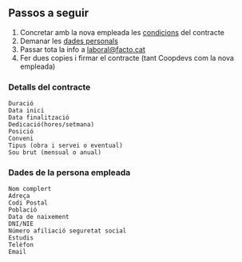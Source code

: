 ## Passos a seguir
1. Concretar amb la nova empleada les [condicions](https://github.com/coopdevs/handbook/wiki/Fer-un-contracte-nou-per-una-empleada#detalls-del-contracte) del contracte
2. Demanar les [dades personals](https://github.com/coopdevs/handbook/wiki/Fer-un-contracte-nou-per-una-empleada#dades-de-la-persona-empleada)
3. Passar tota la info a laboral@facto.cat
4. Fer dues copies i firmar el contracte (tant Coopdevs com la nova empleada)

### Detalls del contracte
```
Duració
Data inici
Data finalització
Dedicació(hores/setmana)
Posició
Conveni
Tipus (obra i servei o eventual)
Sou brut (mensual o anual)
```

### Dades de la persona empleada
```
Nom complert
Adreça
Codi Postal
Població
Data de naixement
DNI/NIE
Número afiliació seguretat social
Estudis
Telèfon
Email
```